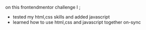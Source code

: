 on this frontendmentor challenge I ;
- tested my html,css skills and added javascript
- learned how to use html,css and javascript together on-sync


